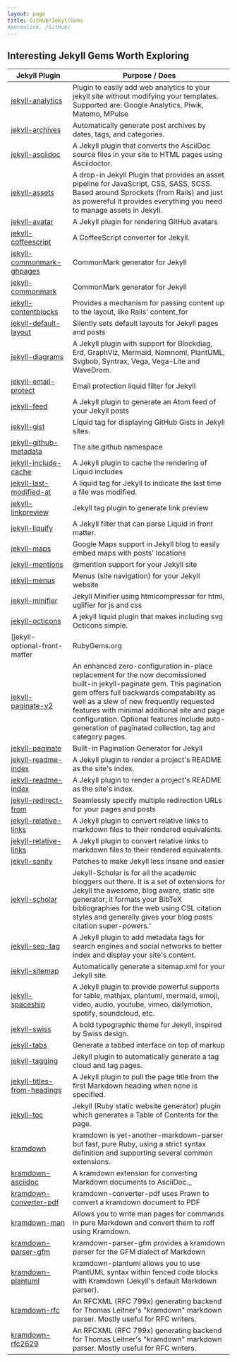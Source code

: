 ```yaml
---
layout: page
title: GitHub/JekyllGems
#permalink: /GitHub/
---
```



## Interesting Jekyll Gems Worth Exploring

| Jekyll Plugin | Purpose  / Does |
|---|---|
| [jekyll-analytics](https://rubygems.org/gems/jekyll-analytics/versions/0.1.14) | Plugin to easily add web analytics to your jekyll site without modifying your templates. Supported are: Google Analytics, Piwik, Matomo, MPulse |
| [jekyll-archives](https://rubygems.org/gems/jekyll-archives/versions/2.2.1) | Automatically generate post archives by dates, tags, and categories. |
| [jekyll-asciidoc](https://rubygems.org/gems/jekyll-asciidoc/versions/3.0.1) | A Jekyll plugin that converts the AsciiDoc source files in your site to HTML pages using Asciidoctor. |
| [jekyll-assets](https://rubygems.org/gems/jekyll-assets/versions/3.0.12) | A drop-in Jekyll Plugin that provides an asset pipeline for JavaScript, CSS, SASS, SCSS. Based around Sprockets (from Rails) and just as powereful it provides everything you need to manage assets in Jekyll. |
| [jekyll-avatar](https://rubygems.org/gems/jekyll-avatar/versions/0.8.0) | A Jekyll plugin for rendering GitHub avatars |
| [jekyll-coffeescript](https://rubygems.org/gems/jekyll-coffeescript/versions/2.0) | A CoffeeScript converter for Jekyll. |
| [jekyll-commonmark-ghpages](https://rubygems.org/gems/jekyll-commonmark-ghpages/versions/0.5.1) | CommonMark generator for Jekyll |
| [jekyll-commonmark](https://rubygems.org/gems/jekyll-commonmark/versions/1.4.0) | CommonMark generator for Jekyll |
| [jekyll-contentblocks](https://rubygems.org/gems/jekyll-contentblocks/versions/1.2.0) | Provides a mechanism for passing content up to the layout, like Rails' content_for |
| [jekyll-default-layout](https://rubygems.org/gems/jekyll-default-layout/versions/0.1.5) | Silently sets default layouts for Jekyll pages and posts |
| [jekyll-diagrams](https://rubygems.org/gems/jekyll-diagrams/versions/0.10.0) | A Jekyll plugin with support for Blockdiag, Erd, GraphViz, Mermaid, Nomnoml, PlantUML, Svgbob, Syntrax, Vega, Vega-Lite and WaveDrom. |
| [jekyll-email-protect](https://rubygems.org/gems/jekyll-email-protect/versions/1.1.0) | Email protection liquid filter for Jekyll |
| [jekyll-feed](https://rubygems.org/gems/jekyll-feed/versions/0.17.0) | A Jekyll plugin to generate an Atom feed of your Jekyll posts |
| [jekyll-gist](https://rubygems.org/gems/jekyll-gist/versions/1.5.0) | Liquid tag for displaying GitHub Gists in Jekyll sites. |
| [jekyll-github-metadata](https://rubygems.org/gems/jekyll-github-metadata/versions/2.16.1) | The site.github namespace |
| [jekyll-include-cache](https://rubygems.org/gems/jekyll-include-cache/versions/0.2.1) | A Jekyll plugin to cache the rendering of Liquid includes |
| [jekyll-last-modified-at](https://rubygems.org/gems/jekyll-last-modified-at/versions/1.3.2) | A liquid tag for Jekyll to indicate the last time a file was modified. |
| [jekyll-linkpreview](https://rubygems.org/gems/jekyll-linkpreview/versions/0.7.0) | Jekyll tag plugin to generate link preview |
| [jekyll-liquify](https://rubygems.org/gems/jekyll-liquify/versions/0.0.3) | A Jekyll filter that can parse Liquid in front matter. |
| [jekyll-maps](https://rubygems.org/gems/jekyll-maps/versions/2.4.0) | Google Maps support in Jekyll blog to easily embed maps with posts' locations |
| [jekyll-mentions](https://rubygems.org/gems/jekyll-mentions/versions/1.6.0) | @mention support for your Jekyll site |
| [jekyll-menus](https://rubygems.org/gems/jekyll-menus/versions/0.6.1) | Menus (site navigation) for your Jekyll website |
| [jekyll-minifier](https://rubygems.org/gems/jekyll-minifier/versions/0.1.10) | Jekyll Minifier using htmlcompressor for html, uglifier for js and css |
| [jekyll-octicons](https://rubygems.org/gems/jekyll-octicons/versions/19.8.0) | A jekyll liquid plugin that makes including svg Octicons simple. |
| [jekyll-optional-front-matter | RubyGems.org | your community gem host](https://rubygems.org/gems/jekyll-optional-front-matter/versions/0.3.2A) | Jekyll plugin to make front matter optional for Markdown files |
| [jekyll-paginate-v2](https://rubygems.org/gems/jekyll-paginate-v2/versions/3.0.0) | An enhanced zero-configuration in-place replacement for the now decomissioned built-in jekyll-paginate gem. This pagination gem offers full backwards compatability as well as a slew of new frequently requested features with minimal additional site and page configuration. Optional features include auto-generation of paginated collection, tag and category pages. |
| [jekyll-paginate](https://rubygems.org/gems/jekyll-paginate/versions/1.1.0) | Built-in Pagination Generator for Jekyll |
| [jekyll-readme-index](https://rubygems.org/gems/jekyll-readme-index/versions/0.3.0) | A Jekyll plugin to render a project's README as the site's index. |
| [jekyll-readme-index](https://rubygems.org/gems/jekyll-readme-index/versions/0.3.0) | A Jekyll plugin to render a project's README as the site's index. |
| [jekyll-redirect-from](https://rubygems.org/gems/jekyll-redirect-from/versions/0.16.0) | Seamlessly specify multiple redirection URLs for your pages and posts |
| [jekyll-relative-links](https://rubygems.org/gems/jekyll-relative-links/versions/0.7.0) | A Jekyll plugin to convert relative links to markdown files to their rendered equivalents. |
| [jekyll-relative-links](https://rubygems.org/gems/jekyll-relative-links/versions/0.7.0) | A Jekyll plugin to convert relative links to markdown files to their rendered equivalents. |
| [jekyll-sanity](https://rubygems.org/gems/jekyll-sanity/versions/1.6.0) | Patches to make Jekyll less insane and easier |
| [jekyll-scholar](https://rubygems.org/gems/jekyll-scholar/versions/7.1.3) | Jekyll-Scholar is for all the academic bloggers out there. It is a set of extensions for Jekyll the awesome, blog aware, static site generator; it formats your BibTeX bibliographies for the web using CSL citation styles and generally gives your blog posts citation super-powers.' |
| [jekyll-seo-tag](https://rubygems.org/gems/jekyll-seo-tag/versions/2.8.0) | A Jekyll plugin to add metadata tags for search engines and social networks to better index and display your site's content. |
| [jekyll-sitemap](https://rubygems.org/gems/jekyll-sitemap/versions/1.4.0) | Automatically generate a sitemap.xml for your Jekyll site. |
| [jekyll-spaceship](https://rubygems.org/gems/jekyll-spaceship/versions/0.10.2) | A Jekyll plugin to provide powerful supports for table, mathjax, plantuml, mermaid, emoji, video, audio, youtube, vimeo, dailymotion, spotify, soundcloud, etc. |
| [jekyll-swiss](https://rubygems.org/gems/jekyll-swiss/versions/1.0.0) | A bold typographic theme for Jekyll, inspired by Swiss design. |
| [jekyll-tabs](https://rubygems.org/gems/jekyll-tabs/versions/1.2.1) | Generate a tabbed interface on top of markup |
| [jekyll-tagging](https://rubygems.org/gems/jekyll-tagging/versions/1.1.0) | Jekyll plugin to automatically generate a tag cloud and tag pages. |
| [jekyll-titles-from-headings](https://rubygems.org/gems/jekyll-titles-from-headings/versions/0.5.3) | A Jekyll plugin to pull the page title from the first Markdown heading when none is specified. |
| [jekyll-toc](https://rubygems.org/gems/jekyll-toc/versions/0.19.0) | Jekyll (Ruby static website generator) plugin which generates a Table of Contents for the page. |
| [kramdown](https://rubygems.org/gems/kramdown/versions/2.4.0) | kramdown is yet-another-markdown-parser but fast, pure Ruby, using a strict syntax definition and supporting several common extensions. |
| [kramdown-asciidoc](https://rubygems.org/gems/kramdown-asciidoc/versions/2.1.0) | A kramdown extension for converting Markdown documents to AsciiDoc._ |
| [kramdown-converter-pdf](https://rubygems.org/gems/kramdown-converter-pdf/versions/1.0.6) | kramdown-converter-pdf uses Prawn to convert a kramdown document to PDF |
| [kramdown-man](https://rubygems.org/gems/kramdown-man/versions/1.0.1) | Allows you to write man pages for commands in pure Markdown and convert them to roff using Kramdown. |
| [kramdown-parser-gfm](https://rubygems.org/gems/kramdown-parser-gfm/versions/1.1.0) | kramdown-parser-gfm provides a kramdown parser for the GFM dialect of Markdown |
| [kramdown-plantuml](https://rubygems.org/gems/kramdown-plantuml/versions/1.3.3) | kramdown-plantuml allows you to use PlantUML syntax within fenced code blocks with Kramdown (Jekyll's default Markdown parser). |
| [kramdown-rfc](https://rubygems.org/gems/kramdown-rfc/versions/1.7.19) | An RFCXML (RFC 799x) generating backend for Thomas Leitner's "kramdown" markdown parser. Mostly useful for RFC writers. |
| [kramdown-rfc2629](https://rubygems.org/gems/kramdown-rfc2629/versions/1.7.19) | An RFCXML (RFC 799x) generating backend for Thomas Leitner's "kramdown" markdown parser. Mostly useful for RFC writers. |
 
